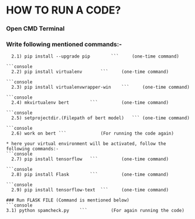 # HOW TO RUN A CODE?

### Open CMD Terminal
### Write following mentioned commands:-

```console
  2.1) pip install --upgrade pip 		```		(one-time command)

```console
  2.2) pip install virtualenv		```		(one-time command)

```console
  2.3) pip install virtualenvwrapper-win	```		(one-time command)

```console
  2.4) mkvirtualenv bert		```			(one-time command)

```console
  2.5) setprojectdir.(Filepath of bert model)	```	(one-time command)

```console
  2.6) work on bert	```				(For running the code again)
  
* here your virtual environment will be activated, follow the following commands:-
```console
  2.7) pip install tensorflow	```			(one-time command)

```console
  2.8) pip install Flask		```			(one-time command)

```console
  2.9) pip install tensorflow-text	```		(one-time command)

### Run FLASK FILE (Command is mentioned below)
```console
3.1) python spamcheck.py	```			(For again running the code)
